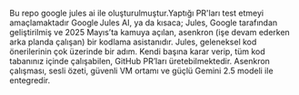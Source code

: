 Bu repo google jules ai ile oluşturulmuştur.Yaptığı PR'ları test etmeyi amaçlamaktadır
Google Jules AI, ya da kısaca; Jules, Google tarafından geliştirilmiş ve 2025 Mayıs’ta kamuya açılan, asenkron (işe devam ederken arka planda çalışan) bir kodlama asistanıdır.
Jules, geleneksel kod önerilerinin çok üzerinde bir adım. Kendi başına karar verip,
tüm kod tabanınız içinde çalışabilen, GitHub PR’ları üretebilmektedir. 
Asenkron çalışması, sesli özeti, güvenli VM ortamı ve güçlü Gemini 2.5 modeli ile entegredir.
